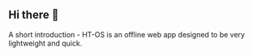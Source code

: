 ## Hi there 👋


A short introduction - HT-OS is an offline web app designed to be very lightweight and quick.
